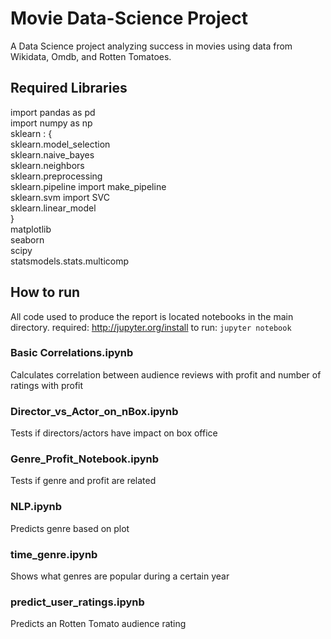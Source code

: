 # Movie Data-Science Project

A Data Science project analyzing success in movies using data from Wikidata, Omdb, and Rotten Tomatoes.

## Required Libraries

import pandas as pd <br />
import numpy as np <br />
sklearn : {<br />
sklearn.model_selection <br />
sklearn.naive_bayes <br />
sklearn.neighbors <br />
sklearn.preprocessing <br />
sklearn.pipeline import make_pipeline <br />
sklearn.svm import SVC <br />
sklearn.linear_model <br />
} <br />
matplotlib <br />
seaborn <br />
scipy <br />
statsmodels.stats.multicomp <br />


## How to run
All code used to produce the report is located notebooks in the main directory.
required: http://jupyter.org/install
to run:
`jupyter notebook`
### Basic Correlations.ipynb
Calculates correlation between audience reviews with profit and number of ratings with profit
### Director_vs_Actor_on_nBox.ipynb
Tests if directors/actors have impact on box office
### Genre_Profit_Notebook.ipynb
Tests if genre and profit are related
### NLP.ipynb
Predicts genre based on plot
### time_genre.ipynb
Shows what genres are popular during a certain year
### predict_user_ratings.ipynb
Predicts an Rotten Tomato audience rating



